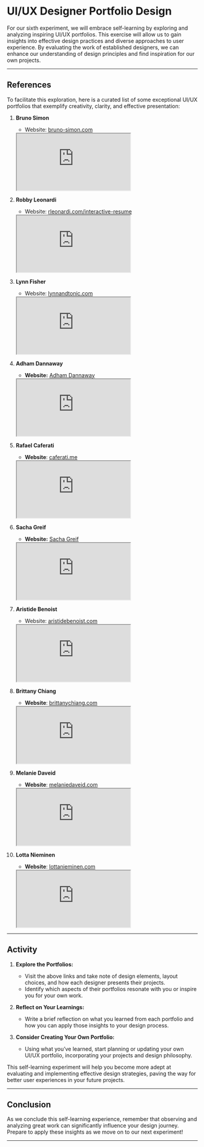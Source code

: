 # UI/UX Designer Portfolio Design

For our sixth experiment, we will embrace self-learning by exploring and analyzing inspiring UI/UX portfolios. This exercise will allow us to gain insights into effective design practices and diverse approaches to user experience. By evaluating the work of established designers, we can enhance our understanding of design principles and find inspiration for our own projects.

---
## References

To facilitate this exploration, here is a curated list of some exceptional UI/UX portfolios that exemplify creativity, clarity, and effective presentation:

1. **Bruno Simon**
    
    - Website: [bruno-simon.com](https://bruno-simon.com/)
    <iframe src="https://bruno-simon.com/" title="Bruno Simon Portfolio"></iframe>
2. **Robby Leonardi**
	
    - Website: [rleonardi.com/interactive-resume](http://rleonardi.com/interactive-resume/)
	<iframe src="http://rleonardi.com/interactive-resume/" title="Robby Leonardi Portfolio"></iframe>
3. **Lynn Fisher**
	
    - Website: [lynnandtonic.com](https://lynnandtonic.com/)
	<iframe src="https://lynnandtonic.com/" title="Lynn Fisher Portfolio"></iframe>
4. **Adham Dannaway**
    
    - **Website:** [Adham Dannaway](https://adhamdannaway.com/)
    <iframe src="https://adhamdannaway.com/" title="Adham Dannaway Portfolio"></iframe>
5. **Rafael Caferati**
    
    - **Website**: [caferati.me](https://caferati.me/)
    <iframe src="https://caferati.me/" title="Rafael Caferati Portfolio"></iframe>
6. **Sacha Greif**
    
    - **Website:** [Sacha Greif](https://sachagreif.com/)
    <iframe src="https://sachagreif.com/" title="Sacha Greif Portfolio"></iframe>
7. **Aristide Benoist**

	- Website: [aristidebenoist.com](https://aristidebenoist.com/)
	<iframe src="https://aristidebenoist.com/" title="Aristide Benoist Portfolio" ></iframe>
8. **Brittany Chiang**
    
    - **Website**: [brittanychiang.com](https://brittanychiang.com/)
    <iframe src="https://brittanychiang.com/" title="Brittany Chiang Portfolio"></iframe>
9. **Melanie Daveid**
    
    - **Website**: [melaniedaveid.com](https://melaniedaveid.com/)
    <iframe src="https://melaniedaveid.com/" title="Melanie Daveid Portfolio"></iframe>
10. **Lotta Nieminen**
    
    - **Website**: [lottanieminen.com](https://lottanieminen.com/)
    <iframe src="https://lottanieminen.com/" title="Lotta Nieminen Portfolio"></iframe>

---
## Activity

1. **Explore the Portfolios:**
    
    - Visit the above links and take note of design elements, layout choices, and how each designer presents their projects.
    - Identify which aspects of their portfolios resonate with you or inspire you for your own work.
2. **Reflect on Your Learnings:**
    
    - Write a brief reflection on what you learned from each portfolio and how you can apply those insights to your design process.
3. **Consider Creating Your Own Portfolio:**
    
    - Using what you’ve learned, start planning or updating your own UI/UX portfolio, incorporating your projects and design philosophy.

This self-learning experiment will help you become more adept at evaluating and implementing effective design strategies, paving the way for better user experiences in your future projects.

---
## Conclusion

As we conclude this self-learning experience, remember that observing and analyzing great work can significantly influence your design journey. Prepare to apply these insights as we move on to our next experiment!

---